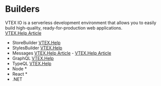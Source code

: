 # Builders

VTEX IO is a serverless development environment that allows you to easily build high-quality, ready-for-production web applications.<br>
 [VTEX.Help Article](https://help.vtex.com/faq/what-is-a-vtex-io-builder--5ZqqfbmAuIaKcwaaA2eWoM)

* StoreBuilder [VTEX.Help](https://help.vtex.com/tutorial/understanding-storebuilder-and-stylesbuilder--16r1nkCNqZI29V00JgmAlE)
* StylesBuilder [VTEX.Help](https://help.vtex.com/tutorial/understanding-storebuilder-and-stylesbuilder--16r1nkCNqZI29V00JgmAlE)
* Messages [VTEX.Help Article](https://help.vtex.com/announcements/nova-forma-de-organizar-os-arquivos-de-traducao-em-sua-app-io--5ihajfKsWkq6Mc0gm2cQUK) - [VTEX.Help Article](https://help.vtex.com/announcements/nova-forma-de-organizar-os-arquivos-de-traducao-em-sua-app-io--5ihajfKsWkq6Mc0gm2cQUK)
* GraphQL [VTEX.Help](https://help.vtex.com/tutorial/interacting-with-masterdata-through-graphql--MbAYQ85gmkX8v5n7QZbvz)
* TypeQL [VTEX.Help](https://help.vtex.com/tutorial/understanding-typedql-builder--4i3PCEkW6nmiPsUiM4N1qF)
* Node *
* React *
* .NET
